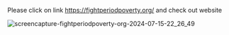 Please click on link https://fightperiodpoverty.org/ and check out website



![screencapture-fightperiodpoverty-org-2024-07-15-22_26_49](https://github.com/user-attachments/assets/2ac6e886-c2d7-4e3c-ad7b-ce0dde26b074)

